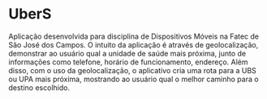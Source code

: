 # UberS
Aplicação desenvolvida para disciplina de Dispositivos Móveis na Fatec de São José dos Campos. O intuito da aplicação é através de geolocalização,
demonstrar ao usuário qual a unidade de saúde mais próxima, junto de informações como telefone, horário de funcionamento, endereço. Além disso,
com o uso da geolocalização, o aplicativo cria uma rota para a UBS ou UPA mais próxima, mostrando ao usuário qual o melhor caminho para o destino
escolhido.
